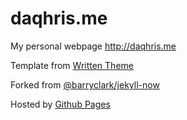 # daqhris.me
My personal webpage http://daqhris.me

Template from [Written Theme](https://www.tumblr.com/theme/38737)

Forked from [@barryclark/jekyll-now](https://github.com/barryclark/jekyll-now) 

Hosted by [Github Pages](https://pages.github.com/)
